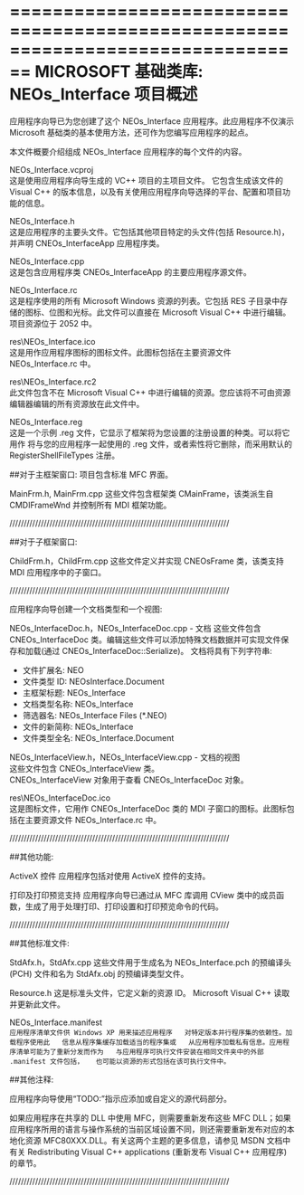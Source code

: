 ================================================================================
MICROSOFT 基础类库: NEOs_Interface 项目概述
===============================================================================

应用程序向导已为您创建了这个 NEOs_Interface 应用程序。此应用程序不仅演示 Microsoft 基础类的基本使用方法，还可作为您编写应用程序的起点。

本文件概要介绍组成 NEOs_Interface 应用程序的每个文件的内容。

NEOs_Interface.vcproj  
这是使用应用程序向导生成的 VC++ 项目的主项目文件。 
它包含生成该文件的 Visual C++ 的版本信息，以及有关使用应用程序向导选择的平台、配置和项目功能的信息。

NEOs_Interface.h  
这是应用程序的主要头文件。它包括其他项目特定的头文件(包括 Resource.h)，并声明 CNEOs_InterfaceApp 应用程序类。

NEOs_Interface.cpp  
这是包含应用程序类 CNEOs_InterfaceApp 的主要应用程序源文件。

NEOs_Interface.rc  
这是程序使用的所有 Microsoft Windows 资源的列表。它包括 RES 子目录中存储的图标、位图和光标。此文件可以直接在 Microsoft Visual C++ 中进行编辑。项目资源位于 2052 中。

res\NEOs_Interface.ico  
这是用作应用程序图标的图标文件。此图标包括在主要资源文件 NEOs_Interface.rc 中。

res\NEOs_Interface.rc2  
此文件包含不在 Microsoft Visual C++ 中进行编辑的资源。您应该将不可由资源编辑器编辑的所有资源放在此文件中。

NEOs_Interface.reg  
这是一个示例 .reg 文件，它显示了框架将为您设置的注册设置的种类。可以将它用作
将与您的应用程序一起使用的 .reg 文件，或者索性将它删除，而采用默认的 RegisterShellFileTypes 注册。



##对于主框架窗口:
项目包含标准 MFC 界面。

MainFrm.h, MainFrm.cpp
这些文件包含框架类 CMainFrame，该类派生自
CMDIFrameWnd 并控制所有 MDI 框架功能。

/////////////////////////////////////////////////////////////////////////////

##对于子框架窗口:

ChildFrm.h，ChildFrm.cpp
这些文件定义并实现 CNEOsFrame 类，该类支持 MDI 应用程序中的子窗口。

/////////////////////////////////////////////////////////////////////////////

应用程序向导创建一个文档类型和一个视图:

NEOs_InterfaceDoc.h，NEOs_InterfaceDoc.cpp - 文档
这些文件包含 CNEOs_InterfaceDoc 类。编辑这些文件可以添加特殊文档数据并可实现文件保存和加载(通过 CNEOs_InterfaceDoc::Serialize)。
文档将具有下列字符串:  

* 文件扩展名:      NEO  
* 文件类型 ID:        NEOsInterface.Document  
* 主框架标题:  NEOs_Interface  
* 文档类型名称:       NEOs_Interface  
* 筛选器名:         NEOs_Interface Files (*.NEO)  
* 文件的新简称: NEOs_Interface  
* 文件类型全名: NEOs_Interface.Document

NEOs_InterfaceView.h，NEOs_InterfaceView.cpp - 文档的视图  
这些文件包含 CNEOs_InterfaceView 类。  
CNEOs_InterfaceView 对象用于查看 CNEOs_InterfaceDoc 对象。

res\NEOs_InterfaceDoc.ico  
这是图标文件，它用作 CNEOs_InterfaceDoc 类的 MDI 子窗口的图标。此图标包括在主要资源文件 NEOs_Interface.rc 中。  




/////////////////////////////////////////////////////////////////////////////

##其他功能:

ActiveX 控件
应用程序包括对使用 ActiveX 控件的支持。

打印及打印预览支持
应用程序向导已通过从 MFC 库调用 CView 类中的成员函数，生成了用于处理打印、打印设置和打印预览命令的代码。

/////////////////////////////////////////////////////////////////////////////

##其他标准文件:

StdAfx.h，StdAfx.cpp
这些文件用于生成名为 NEOs_Interface.pch 的预编译头 (PCH) 文件和名为 StdAfx.obj 的预编译类型文件。

Resource.h
这是标准头文件，它定义新的资源 ID。
Microsoft Visual C++ 读取并更新此文件。

NEOs_Interface.manifest  
 	```
	应用程序清单文件供 Windows XP 用来描述应用程序  
	对特定版本并行程序集的依赖性。加载程序使用此  
	信息从程序集缓存加载适当的程序集或  
	从应用程序加载私有信息。应用程序清单可能为了重新分发而作为  
	与应用程序可执行文件安装在相同文件夹中的外部 .manifest 文件包括，  
	也可能以资源的形式包括在该可执行文件中。
	```


##其他注释:

应用程序向导使用“TODO:”指示应添加或自定义的源代码部分。

如果应用程序在共享的 DLL 中使用 MFC，则需要重新发布这些 MFC DLL；如果应用程序所用的语言与操作系统的当前区域设置不同，则还需要重新发布对应的本地化资源 MFC80XXX.DLL。有关这两个主题的更多信息，请参见 MSDN 文档中有关 Redistributing Visual C++ applications (重新发布 Visual C++ 应用程序)的章节。

/////////////////////////////////////////////////////////////////////////////
